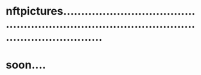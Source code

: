 # nftpictures.....................................................................................................................
# soon....
